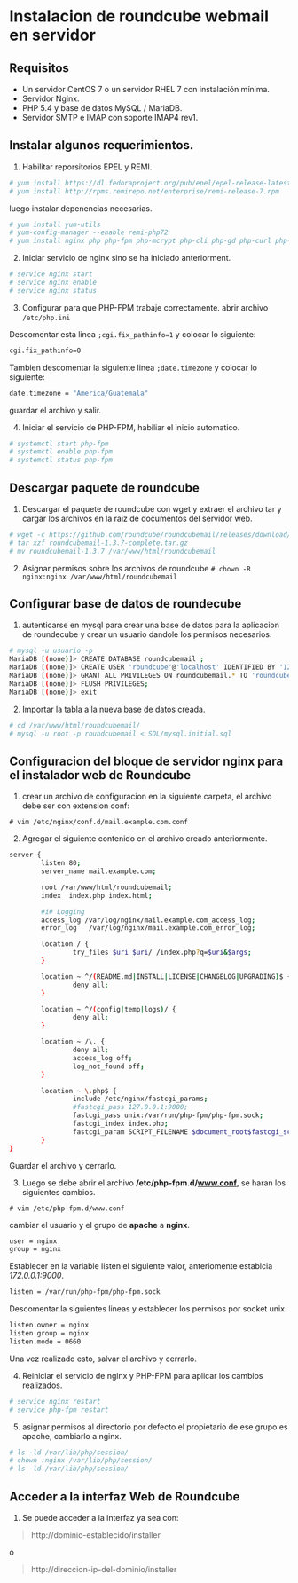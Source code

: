# Instalacion de roundcube webmail en servidor

## Requisitos
- Un servidor CentOS 7 o un servidor RHEL 7 con instalación mínima.
- Servidor Nginx.
- PHP 5.4 y base de datos MySQL / MariaDB.
- Servidor SMTP e IMAP con soporte IMAP4 rev1.

## Instalar algunos requerimientos.
1. Habilitar reporsitorios EPEL y REMI.

```sh
# yum install https://dl.fedoraproject.org/pub/epel/epel-release-latest-7.noarch.rpm
# yum install http://rpms.remirepo.net/enterprise/remi-release-7.rpm
```
luego instalar depenencias necesarias.
```sh
# yum install yum-utils
# yum-config-manager --enable remi-php72
# yum install nginx php php-fpm php-mcrypt php-cli php-gd php-curl php-xml php-mysql php-mbstring php-pspell php-imagick mariadb-server   
```

2. Iniciar servicio de nginx sino se ha iniciado anteriorment.
```sh
# service nginx start
# service nginx enable
# service nginx status
```

3. Configurar para que PHP-FPM trabaje correctamente. abrir archivo `/etc/php.ini`

Descomentar esta linea `;cgi.fix_pathinfo=1` y colocar lo siguiente:
```sh
cgi.fix_pathinfo=0
```

Tambien descomentar la siguiente linea `;date.timezone` y colocar lo siguiente:
```sh
date.timezone = "America/Guatemala"
```

guardar el archivo y salir.

4. Iniciar el servicio de PHP-FPM, habiliar el inicio automatico.
```sh
# systemctl start php-fpm 
# systemctl enable php-fpm 
# systemctl status php-fpm 
```

## Descargar paquete de roundcube
1. Descargar el paquete de roundcube con wget y extraer el archivo tar y cargar los archivos en la raiz de documentos del servidor web.

```sh
# wget -c https://github.com/roundcube/roundcubemail/releases/download/1.3.7/roundcubemail-1.3.7-complete.tar.gz
# tar xzf roundcubemail-1.3.7-complete.tar.gz 
# mv roundcubemail-1.3.7 /var/www/html/roundcubemail
```

2. Asignar permisos sobre los archivos de roundcube
`# chown -R nginx:nginx /var/www/html/roundcubemail`

## Configurar base de datos de roundecube

1. autenticarse en mysql para crear una base de datos para la aplicacion de roundecube y crear un usuario dandole los permisos necesarios.

```sh
# mysql -u usuario -p
MariaDB [(none)]> CREATE DATABASE roundcubemail ;
MariaDB [(none)]> CREATE USER 'roundcube'@'localhost' IDENTIFIED BY '1234';
MariaDB [(none)]> GRANT ALL PRIVILEGES ON roundcubemail.* TO 'roundcube'@'localhost';
MariaDB [(none)]> FLUSH PRIVILEGES;
MariaDB [(none)]> exit
```

2. Importar la tabla a la nueva base de datos creada.

```sh
# cd /var/www/html/roundcubemail/
# mysql -u root -p roundcubemail < SQL/mysql.initial.sql
```

## Configuracion del bloque de servidor nginx para el instalador web de Roundcube

1. crear un archivo de configuracion en la siguiente carpeta, el archivo debe ser con extension conf:

`# vim /etc/nginx/conf.d/mail.example.com.conf`

2. Agregar el siguiente contenido en el archivo creado anteriormente.

```sh
server {
        listen 80;
        server_name mail.example.com;

        root /var/www/html/roundcubemail;
        index  index.php index.html;

        #i# Logging
        access_log /var/log/nginx/mail.example.com_access_log;
        error_log   /var/log/nginx/mail.example.com_error_log;

        location / {
                try_files $uri $uri/ /index.php?q=$uri&$args;
        }

        location ~ ^/(README.md|INSTALL|LICENSE|CHANGELOG|UPGRADING)$ {
                deny all;
        }

        location ~ ^/(config|temp|logs)/ {
                deny all;
        }

        location ~ /\. {
                deny all;
                access_log off;
                log_not_found off;
        }

        location ~ \.php$ {
                include /etc/nginx/fastcgi_params;
                #fastcgi_pass 127.0.0.1:9000;
                fastcgi_pass unix:/var/run/php-fpm/php-fpm.sock;
                fastcgi_index index.php;
                fastcgi_param SCRIPT_FILENAME $document_root$fastcgi_script_name;
        }
}
```

Guardar el archivo y cerrarlo.

3. Luego se debe abrir el archivo **/etc/php-fpm.d/www.conf**, se haran los siguientes cambios.

`# vim /etc/php-fpm.d/www.conf`


cambiar el usuario y el grupo de **apache** a **nginx**.
``` sh
user = nginx
group = nginx
```

Establecer en la variable listen el siguiente valor, anteriomente establcia *172.0.0.1:9000*.
``` sh
listen = /var/run/php-fpm/php-fpm.sock
```

Descomentar la siguientes lineas y establecer los permisos por socket unix.
``` sh
listen.owner = nginx
listen.group = nginx
listen.mode = 0660
```

Una vez realizado esto, salvar el archivo y cerrarlo.

4. Reiniciar el servicio de nginx y PHP-FPM para aplicar los cambios realizados.

``` sh
# service nginx restart
# service php-fpm restart
```

5. asignar permisos al directorio por defecto el propietario de ese grupo es apache, cambiarlo a nginx.

``` sh
# ls -ld /var/lib/php/session/
# chown :nginx /var/lib/php/session/
# ls -ld /var/lib/php/session/
```

## Acceder a la interfaz Web de Roundcube
1. Se puede acceder a la interfaz ya sea con:

> http://dominio-establecido/installer

o

> http://direccion-ip-del-dominio/installer




